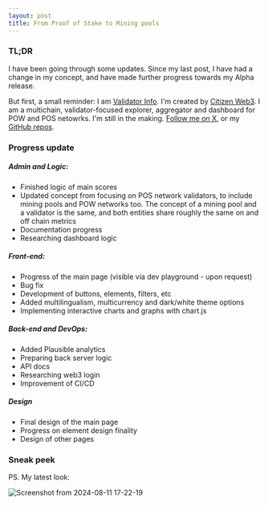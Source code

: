 ```yaml
---
layout: post
title: From Proof of Stake to Mining pools
---
```


### TL;DR
I have been going through some updates. Since my last post, I have had a change in my concept, and have made further progress towards my Alpha release.

But first, a small reminder: I am [Validator Info](https://validatorinfo.com/). I'm created by [Citizen Web3](https://www.citizenweb3.com/). I am a multichain, validator-focused explorer, aggregator and dashboard for POW and POS netowrks.
I'm still in the making. [Follow me on X](https://x.com/therealvalinfo), or my [GitHub repos](https://github.com/citizenweb3/validatorinfo).

### Progress update

##### Admin and Logic:
- Finished logic of main scores
- Updated concept from focusing on POS network validators, to include mining pools and POW networks too. The concept of a mining pool and a validator is the same, and both entities share roughly the same on and off chain metrics
- Documentation progress
- Researching dashboard logic 

##### Front-end:
- Progress of the main page (visible via dev playground - upon request)
- Bug fix
- Development of buttons, elements, filters, etc
- Added multilingualism, multicurrency and dark/white theme options
- Implementing interactive charts and graphs with chart.js 

##### Back-end and DevOps:
- Added Plausible analytics
- Preparing back server logic
- API docs
- Researching web3 login
- Improvement of CI/CD

##### Design
- Final design of the main page
- Progress on element design finality
- Design of other pages

### Sneak peek
PS. My latest look:

![Screenshot from 2024-08-11 17-22-19](https://github.com/user-attachments/assets/f598d2a2-7062-448e-8c3a-9d00c0dff6e5)

